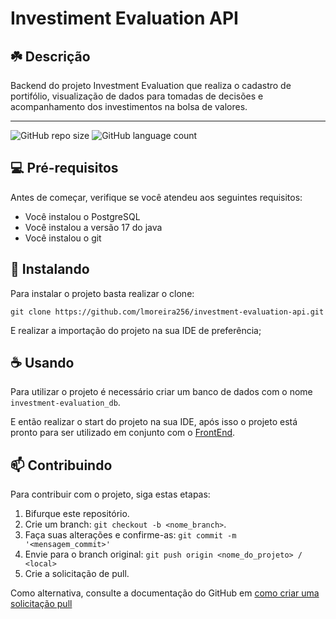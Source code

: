 # Investiment Evaluation API

## ☘️ Descrição

Backend do projeto Investment Evaluation que realiza o cadastro de portifólio, visualização de dados para tomadas de decisões e acompanhamento dos investimentos na bolsa de valores.

---

![GitHub repo size](https://img.shields.io/github/repo-size/lmoreira256/investment-evaluation-api?style=for-the-badge)
![GitHub language count](https://img.shields.io/github/languages/count/lmoreira256/investment-evaluation-api?style=for-the-badge)

## 💻 Pré-requisitos

Antes de começar, verifique se você atendeu aos seguintes requisitos:

- Você instalou o PostgreSQL
- Você instalou a versão 17 do java
- Você instalou o git

## 🚀 Instalando

Para instalar o projeto basta realizar o clone:

```
git clone https://github.com/lmoreira256/investment-evaluation-api.git
```

E realizar a importação do projeto na sua IDE de preferência;

## ☕ Usando

Para utilizar o projeto é necessário criar um banco de dados com o nome `investment-evaluation_db`.

E então realizar o start do projeto na sua IDE, após isso o projeto está pronto para ser utilizado em conjunto com o [FrontEnd](https://github.com/lmoreira256/investment-evaluation-web).

## 📫 Contribuindo

Para contribuir com o projeto, siga estas etapas:

1. Bifurque este repositório.
2. Crie um branch: `git checkout -b <nome_branch>`.
3. Faça suas alterações e confirme-as: `git commit -m '<mensagem_commit>'`
4. Envie para o branch original: `git push origin <nome_do_projeto> / <local>`
5. Crie a solicitação de pull.

Como alternativa, consulte a documentação do GitHub em [como criar uma solicitação pull](https://help.github.com/en/github/collaborating-with-issues-and-pull-requests/creating-a-pull-request)
